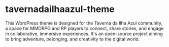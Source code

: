 # tavernadailhaazul-theme
This WordPress theme is designed for the Taverna da Ilha Azul community, a space for MMORPG and RP players to connect, share stories, and engage in collaborative, immersive experiences. It's an open-source project aiming to bring adventure, belonging, and creativity to the digital world.
